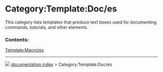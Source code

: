 # Category:Template:Doc/es
This category lists templates that produce text boxes used for documenting commands, tutorials, and other elements.

### Contents:

  
  [Template:Macro/es](Template:Macro/es.md)



---
![](images/Right_arrow.png) [documentation index](../README.md) > Category:Template:Doc/es
